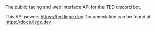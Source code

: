 The public facing and web interface API for the TED discord bot. 

This API powers https://ted.liege.dev
Documentation can be found at https://docs.liege.dev
